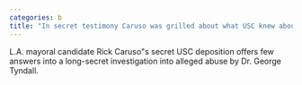 ```yaml
---
categories: b
title: "In secret testimony Caruso was grilled about what USC knew about disgraced gynecologist"
---
```

L.A. mayoral candidate Rick Caruso"s secret USC deposition offers few answers into a long-secret investigation into alleged abuse by Dr. George Tyndall.